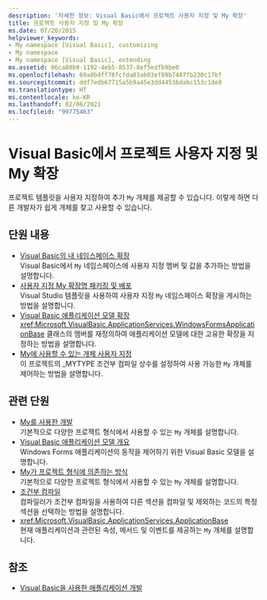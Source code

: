 ```yaml
---
description: '자세한 정보: Visual Basic에서 프로젝트 사용자 지정 및 My 확장'
title: 프로젝트 사용자 지정 및 My 확장
ms.date: 07/20/2015
helpviewer_keywords:
- My namespace [Visual Basic], customizing
- My namespace
- My namespace [Visual Basic], extending
ms.assetid: 06ca80b9-1192-4eb5-8537-8ef5edfb9be0
ms.openlocfilehash: 69a8bdff78fcfda03ab03ef89b7407fb230c17bf
ms.sourcegitcommit: ddf7edb67715a5b9a45e3dd44536dabc153c1de0
ms.translationtype: HT
ms.contentlocale: ko-KR
ms.lasthandoff: 02/06/2021
ms.locfileid: "99775463"
---
```

# <a name="customizing-projects-and-extending-my-with-visual-basic"></a>Visual Basic에서 프로젝트 사용자 지정 및 My 확장

프로젝트 템플릿을 사용자 지정하여 추가 `My` 개체를 제공할 수 있습니다. 이렇게 하면 다른 개발자가 쉽게 개체를 찾고 사용할 수 있습니다.

## <a name="in-this-section"></a>단원 내용

- [Visual Basic의 내 네임스페이스 확장](extending-the-my-namespace.md)  
 Visual Basic에서 `My` 네임스페이스에 사용자 지정 멤버 및 값을 추가하는 방법을 설명합니다.
- [사용자 지정 My 확장명 패키징 및 배포](packaging-and-deploying-custom-my-extensions.md)  
 Visual Studio 템플릿을 사용하여 사용자 지정 `My` 네임스페이스 확장을 게시하는 방법을 설명합니다.
- [Visual Basic 애플리케이션 모델 확장](extending-the-visual-basic-application-model.md)  
 <xref:Microsoft.VisualBasic.ApplicationServices.WindowsFormsApplicationBase> 클래스의 멤버를 재정의하여 애플리케이션 모델에 대한 고유한 확장을 지정하는 방법을 설명합니다.
- [My에 사용할 수 있는 개체 사용자 지정](customizing-which-objects-are-available-in-my.md)  
 이 프로젝트의 \_MYTYPE 조건부 컴파일 상수를 설정하여 사용 가능한 `My` 개체를 제어하는 방법을 설명합니다.

## <a name="related-sections"></a>관련 단원

- [My를 사용한 개발](../development-with-my/index.md)  
 기본적으로 다양한 프로젝트 형식에서 사용할 수 있는 `My` 개체를 설명합니다.
- [Visual Basic 애플리케이션 모델 개요](../development-with-my/overview-of-the-visual-basic-application-model.md)  
 Windows Forms 애플리케이션의 동작을 제어하기 위한 Visual Basic 모델을 설명합니다.
- [My가 프로젝트 형식에 의존하는 방식](../development-with-my/how-my-depends-on-project-type.md)  
 기본적으로 다양한 프로젝트 형식에서 사용할 수 있는 `My` 개체를 설명합니다.
- [조건부 컴파일](../../programming-guide/program-structure/conditional-compilation.md)  
 컴파일러가 조건부 컴파일을 사용하여 다른 섹션을 컴파일 및 제외하는 코드의 특정 섹션을 선택하는 방법을 설명합니다.
- <xref:Microsoft.VisualBasic.ApplicationServices.ApplicationBase>  
 현재 애플리케이션과 관련된 속성, 메서드 및 이벤트를 제공하는 `My` 개체를 설명합니다.

## <a name="see-also"></a>참조

- [Visual Basic을 사용한 애플리케이션 개발](../index.md)
